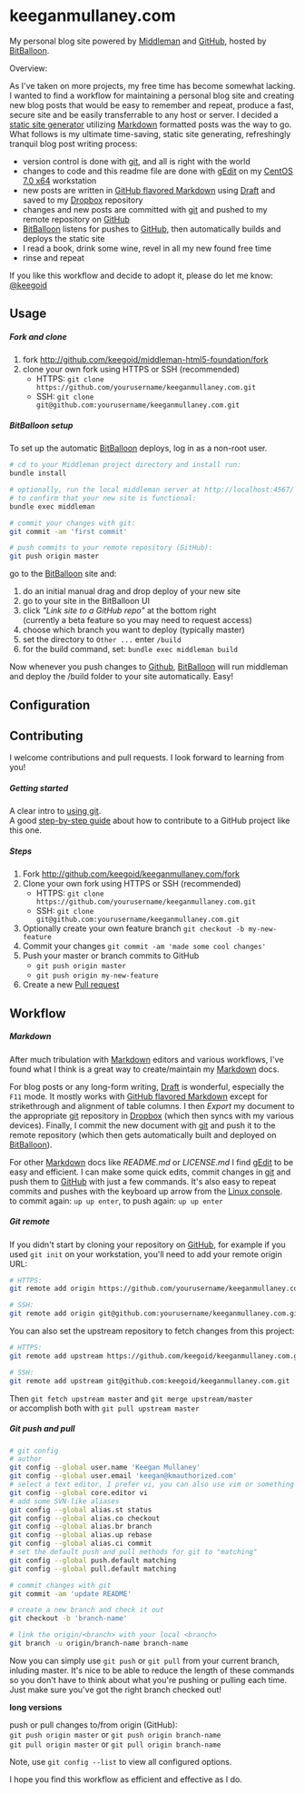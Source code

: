 keeganmullaney.com
==================

My personal blog site powered by [Middleman][mm] and [GitHub][gh], hosted by [BitBalloon][bb].

Overview:

As I've taken on more projects, my free time has become somewhat lacking. I wanted to find a workflow for maintaining a personal blog site and creating new blog posts that would be easy to remember and repeat, produce a fast, secure site and be easily transferrable to any host or server. I decided a [static site generator][mm] utilizing [Markdown][md] formatted posts was the way to go. What follows is my ultimate time-saving, static site generating, refreshingly tranquil blog post writing process:

- version control is done with [git][git], and all is right with the world
- changes to code and this readme file are done with [gEdit][ge] on my [CentOS 7.0 x64][centos] workstation
- new posts are written in [GitHub flavored Markdown][gfm] using [Draft][draftin] and saved to my [Dropbox][db] repository
- changes and new posts are committed with [git][git] and pushed to my remote repository on [GitHub][gh]
- [BitBalloon][bb] listens for pushes to [GitHub][gh], then automatically builds and deploys the static site
- I read a book, drink some wine, revel in all my new found free time
- rinse and repeat

If you like this workflow and decide to adopt it, please do let me know: [@keegoid][twitter]

## Usage

##### Fork and clone

1. fork http://github.com/keegoid/middleman-html5-foundation/fork
1. clone your own fork using HTTPS or SSH (recommended)
   - HTTPS: `git clone https://github.com/yourusername/keeganmullaney.com.git`
   -   SSH: `git clone git@github.com:yourusername/keeganmullaney.com.git`

##### BitBalloon setup

To set up the automatic [BitBalloon][bb] deploys, log in as a non-root user.  

```bash
# cd to your Middleman project directory and install run:
bundle install

# optionally, run the local middleman server at http://localhost:4567/
# to confirm that your new site is functional:
bundle exec middleman

# commit your changes with git:
git commit -am 'first commit'

# push commits to your remote repository (GitHub):
git push origin master
```

go to the [BitBalloon][bb] site and:

   1. do an initial manual drag and drop deploy of your new site
   1. go to your site in the BitBalloon UI
   1. click *"Link site to a GitHub repo"* at the bottom right  
      (currently a beta feature so you may need to request access)
   1. choose which branch you want to deploy (typically master)
   1. set the directory to `Other ...` enter `/build`
   1. for the build command, set: `bundle exec middleman build`

Now whenever you push changes to [Github][gh], [BitBalloon][bb] will run middleman and deploy the /build folder to your site automatically. Easy!

## Configuration



## Contributing

I welcome contributions and pull requests. I look forward to learning from you!

##### Getting started

A clear intro to [using git][learngit].  
A good [step-by-step guide][fork] about how to contribute to a GitHub project like this one.

##### Steps

1. Fork http://github.com/keegoid/keeganmullaney.com/fork
1. Clone your own fork using HTTPS or SSH (recommended)
   - HTTPS: `git clone https://github.com/yourusername/keeganmullaney.com.git`
   -   SSH: `git clone git@github.com:yourusername/keeganmullaney.com.git`
1. Optionally create your own feature branch `git checkout -b my-new-feature`
1. Commit your changes `git commit -am 'made some cool changes'`
1. Push your master or branch commits to GitHub
   - `git push origin master`
   - `git push origin my-new-feature`
1. Create a new [Pull request][pull]

## Workflow

##### Markdown

After much tribulation with [Markdown][md] editors and various workflows, I've found what I think is a great way to create/maintain my [Markdown][md] docs.

For blog posts or any long-form writing, [Draft][draftin] is wonderful, especially the `F11` mode. It mostly works with [GitHub flavored Markdown][gfm] except for strikethrough and alignment of table columns. 
I then *Export* my document to the appropriate [git][git] repository in [Dropbox][db] (which then syncs with my various devices).
Finally, I commit the new document with [git][git] and push it to the remote repository (which then gets automatically built and deployed on [BitBalloon][bb]).

For other [Markdown][md] docs like *README.md* or *LICENSE.md* I find [gEdit][ge] to be easy and efficient. I can make some quick edits, commit changes in [git][git] and push them to [GitHub][gh] with just a few commands. It's also easy to repeat commits and pushes with the keyboard up arrow from the [Linux console][lc].  
to commit again: `up up enter`, to push again: `up up enter`

##### Git remote

If you didn't start by cloning your repository on [GitHub][gh], for example if you used `git init` on your workstation, you'll need to add your remote origin URL:

```bash
# HTTPS:
git remote add origin https://github.com/yourusername/keeganmullaney.com.git

# SSH:
git remote add origin git@github.com:yourusername/keeganmullaney.com.git
```

You can also set the upstream repository to fetch changes from this project:

```bash
# HTTPS:
git remote add upstream https://github.com/keegoid/keeganmullaney.com.git

# SSH:
git remote add upstream git@github.com:keegoid/keeganmullaney.com.git
```

Then `git fetch upstream master` and `git merge upstream/master`  
or accomplish both with `git pull upstream master`

##### Git push and pull

```bash
# git config
# author
git config --global user.name 'Keegan Mullaney'
git config --global user.email 'keegan@kmauthorized.com'
# select a text editor, I prefer vi, you can also use vim or something else
git config --global core.editor vi
# add some SVN-like aliases
git config --global alias.st status
git config --global alias.co checkout
git config --global alias.br branch
git config --global alias.up rebase
git config --global alias.ci commit
# set the default push and pull methods for git to "matching"
git config --global push.default matching
git config --global pull.default matching

# commit changes with git
git commit -am 'update README'

# create a new branch and check it out
git checkout -b 'branch-name'

# link the origin/<branch> with your local <branch>
git branch -u origin/branch-name branch-name
```

Now you can simply use `git push` or `git pull` from your current branch, inluding master. It's nice to be able to reduce the length of these commands so you don't have to think about what you're pushing or pulling each time. Just make sure you've got the right branch checked out!

**long versions**

push or pull changes to/from origin (GitHub):  
`git push origin master` or `git push origin branch-name`  
`git pull origin master` or `git pull origin branch-name`

Note, use `git config --list` to view all configured options.

I hope you find this workflow as efficient and effective as I do.


[mm]:       http://middlemanapp.com/
[gh]:       https://github.com/
[bb]:       https://www.bitballoon.com/
[git]:      http://git-scm.com/
[centos]:   http://centos.org/
[lc]:       http://en.wikipedia.org/wiki/Linux_console
[db]:       https://db.tt/T7Pstjg "clicking this affiliate link benefits me at no cost to you"
[gfm]:      https://help.github.com/articles/github-flavored-markdown
[md]:       http://daringfireball.net/projects/markdown/
[ge]:       https://wiki.gnome.org/Apps/Gedit
[draftin]:  https://draftin.com/
[twitter]:  https://twitter.com/intent/tweet?screen_name=keegoid&text=your%20blog%20site%20workflow%20with%20%40middlemanapp%2C%20%40github%20and%20%40BitBalloon%20saved%20my%20life%20https%3A%2F%2Fgithub.com%2Fkeegoid%2Fkeeganmullaney.com
[lp]:       https://lastpass.com/
[learngit]: https://www.atlassian.com/git/tutorial/git-basics#!overview
[fork]:     https://help.github.com/articles/fork-a-repo
[pull]:     https://help.github.com/articles/using-pull-requests

